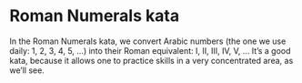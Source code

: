 # Roman Numerals kata
In the Roman Numerals kata, we convert Arabic numbers (the one we use daily: 1, 2, 3, 4, 5, …) into their Roman equivalent: I, II, III, IV, V, … It’s a good kata, because it allows one to practice skills in a very concentrated area, as we’ll see.